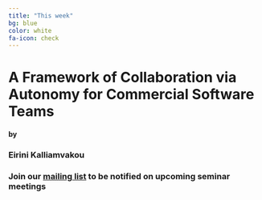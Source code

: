 ```yaml
---
title: "This week"
bg: blue
color: white
fa-icon: check
---
```


# A Framework of Collaboration via Autonomy for Commercial Software Teams

#### by

### Eirini Kalliamvakou

### Join our [mailing list](http://tinyletter.com/research-seminar) to be notified on upcoming seminar meetings
